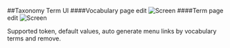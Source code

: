 ##Taxonomy Term UI
####Vocabulary page edit
![Screen](https://i.imgur.com/fgCOJSc.png)
####Term page edit
![Screen](https://i.imgur.com/K4uhC4y.png)

Supported token, default values, auto generate menu links by vocabulary terms and remove.  